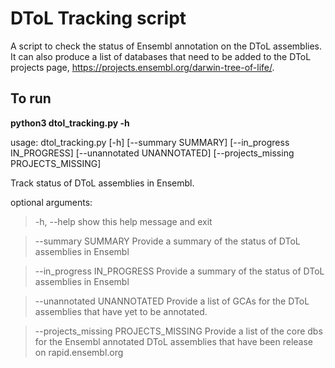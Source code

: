 # DToL Tracking script

A script to check the status of Ensembl annotation on the DToL assemblies. It can also produce a list of databases that need to be added to the DToL projects page, https://projects.ensembl.org/darwin-tree-of-life/.

## To run

**python3 dtol_tracking.py -h**

usage: dtol_tracking.py [-h] [--summary SUMMARY] [--in_progress IN_PROGRESS] [--unannotated UNANNOTATED] [--projects_missing PROJECTS_MISSING]

Track status of DToL assemblies in Ensembl.

optional arguments:
> -h, --help	show this help message and exit

> --summary SUMMARY      Provide a summary of the status of DToL assemblies in Ensembl

> --in_progress IN_PROGRESS      Provide a summary of the status of DToL assemblies in Ensembl

> --unannotated UNANNOTATED      Provide a list of GCAs for the DToL assemblies that have yet to be annotated.

> --projects_missing PROJECTS_MISSING    Provide a list of the core dbs for the Ensembl annotated DToL assemblies that have been release on rapid.ensembl.org
